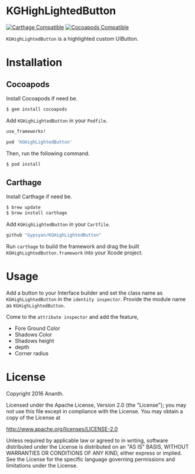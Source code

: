 # KGHighLightedButton


[![Carthage Compatible](https://img.shields.io/badge/Carthage-compatible-4BC51D.svg?style=flat)](https://github.com/Carthage/Carthage)
[![Cocoapods Compatible](https://img.shields.io/badge/KGRippleAnimation-Swift3.0-green.svg)](https://img.shields.io/badge/KGRippleAnimation-Swift3.0-green.svg)

`KGHighLightedButton` is a highlighted custom UIButton.

# Installation

## Cocoapods

Install Cocoapods if need be.

```bash
$ gem install cocoapods
```

Add `KGHighLightedButton` in your `Podfile`.

```ruby
use_frameworks!

pod 'KGHighLightedButton'
```

Then, run the following command.

```bash
$ pod install
```
## Carthage

Install Carthage if need be.

```bash
$ brew update
$ brew install carthage
```

Add `KGHighLightedButton` in your `Cartfile`.

```ruby
github "Gypsyan/KGHighLightedButton"
```

Run `carthage` to build the framework and drag the built `KGHighLightedButton.framework` into your Xcode project.

# Usage

Add a button to your Interface builder and set the class name as `KGHighLightedButton` in the `identity inspector`. Provide the module name as `KGHighLightedButton`.

Come to the `attribute inspector` and add the feature,

  * Fore Ground Color
  * Shadows Color
  * Shadows height
  * depth
  * Corner radius

# License

Copyright 2016 Ananth.

Licensed under the Apache License, Version 2.0 (the "License"); you may not use this file except in compliance with the License. You may obtain a copy of the License at

http://www.apache.org/licenses/LICENSE-2.0

Unless required by applicable law or agreed to in writing, software distributed under the License is distributed on an "AS IS" BASIS, WITHOUT WARRANTIES OR CONDITIONS OF ANY KIND, either express or implied. See the License for the specific language governing permissions and limitations under the License.
